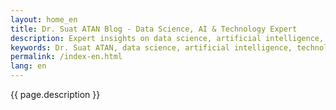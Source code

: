 ```yaml
---
layout: home_en
title: Dr. Suat ATAN Blog - Data Science, AI & Technology Expert
description: Expert insights on data science, artificial intelligence, technology and life sciences by Dr. Suat ATAN. 15+ years experience, 700+ articles, podcasts and interactive applications.
keywords: Dr. Suat ATAN, data science, artificial intelligence, technology, blog, machine learning, AI expert, academic, researcher
permalink: /index-en.html
lang: en
---
```


{{ page.description }}
